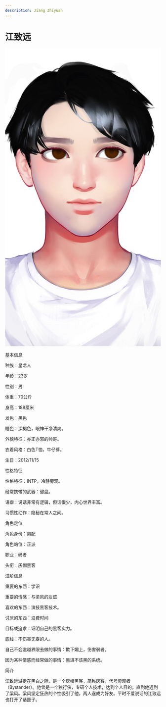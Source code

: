 ```yaml
---
description: Jiang Zhiyuan
---
```


# 江致远

![江致远](../../.gitbook/assets/jiang-zhi-yuan-.jpg)

基本信息



种族：星龙人

年龄：23岁

性别：男

体重：70公斤

身高：188厘米

发色：黑色

瞳色：深褐色，眼神干净清爽。

外貌特征：亦正亦邪的帅哥。

衣着风格：白色T恤，牛仔裤。

生日：2012/11/15


性格特征



性格特征：INTP，冷静旁观。

经常携带的武器：键盘。

语癖：说话非常有逻辑，但话很少，内心世界丰富。

习惯性动作：隐秘在常人之间。


角色定位



角色身份：男配

角色站位：正派

职业：码者

头衔：灰帽黑客



进阶信息



重要的东西：学识

重要的情感：与梁风的友谊

喜欢的东西：演技黑客技术。

讨厌的东西：浪费时间

目标或追求：证明自己的黑客实力。

底线：不伤害无辜的人。

自己不会逾越界限去做的事情：欺下媚上，伤害弱者。

因为某种情感而经常做的事情：黑进不该黑的系统。


简介



江致远游走在黑白之际，是一个灰帽黑客，简称灰客，代号旁观者（Bystander）。他曾是一个独行侠，专研个人技术，达到个人目的，直到他遇到了梁风。梁风坚定狂热的个性吸引了他，两人遂成为好友。平时不爱说话的江致远也打开了话匣子。
